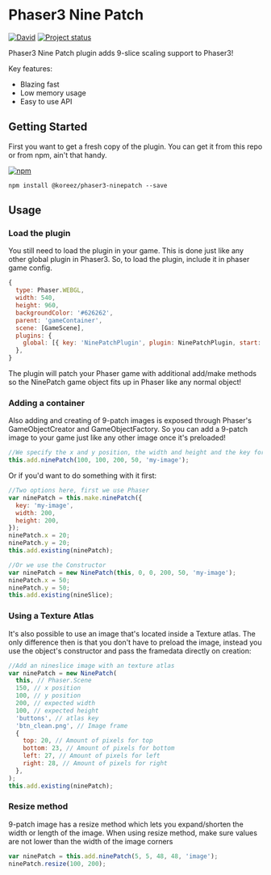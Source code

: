 # Phaser3 Nine Patch

[![David](https://david-dm.org/koreezgames/phaser3-ninepatch-plugin.svg)]() [![Project status](https://img.shields.io/badge/status-active-brightgreen.svg)](#status)

Phaser3 Nine Patch plugin adds 9-slice scaling support to Phaser3!

Key features:

* Blazing fast
* Low memory usage
* Easy to use API

## Getting Started

First you want to get a fresh copy of the plugin. You can get it from this repo or from npm, ain't that handy.

[![npm](https://img.shields.io/npm/dt/@koreez/phaser3-ninepatch.svg)](https://www.npmjs.com/package/@koreez/phaser3-ninepatch)

```
npm install @koreez/phaser3-ninepatch --save
```

## Usage

### Load the plugin

You still need to load the plugin in your game. This is done just like any other global plugin in Phaser3.
So, to load the plugin, include it in phaser game config.

```javascript
{
  type: Phaser.WEBGL,
  width: 540,
  height: 960,
  backgroundColor: '#626262',
  parent: 'gameContainer',
  scene: [GameScene],
  plugins: {
    global: [{ key: 'NinePatchPlugin', plugin: NinePatchPlugin, start: true }],
  },
}
```

The plugin will patch your Phaser game with additional add/make methods so the NinePatch game object fits up in Phaser like any normal object!

### Adding a container

Also adding and creating of 9-patch images is exposed through Phaser's GameObjectCreator and GameObjectFactory.
So you can add a 9-patch image to your game just like any other image once it's preloaded!

```javascript
//We specify the x and y position, the width and height and the key for the image of the image. It will be automaticly scaled!
this.add.ninePatch(100, 100, 200, 50, 'my-image');
```

Or if you'd want to do something with it first:

```javascript
//Two options here, first we use Phaser
var ninePatch = this.make.ninePatch({
  key: 'my-image',
  width: 200,
  height: 200,
});
ninePatch.x = 20;
ninePatch.y = 20;
this.add.existing(ninePatch);

//Or we use the Constructor
var ninePatch = new NinePatch(this, 0, 0, 200, 50, 'my-image');
ninePatch.x = 50;
ninePatch.y = 50;
this.add.existing(nineSlice);
```

### Using a Texture Atlas

It's also possible to use an image that's located inside a Texture atlas. The only difference then is that you don't have to preload the image, instead you use the object's constructor and pass the framedata directly on creation:

```javascript
//Add an nineslice image with an texture atlas
var ninePatch = new NinePatch(
  this, // Phaser.Scene
  150, // x position
  100, // y position
  200, // expected width
  100, // expected height
  'buttons', // atlas key
  'btn_clean.png', // Image frame
  {
    top: 20, // Amount of pixels for top
    bottom: 23, // Amount of pixels for bottom
    left: 27, // Amount of pixels for left
    right: 28, // Amount of pixels for right
  },
);
this.add.existing(ninePatch);
```

### Resize method

9-patch image has a resize method which lets you expand/shorten the width or length of the image.
When using resize method, make sure values are not lower than the width of the image corners

```javascript
var ninePatch = this.add.ninePatch(5, 5, 48, 48, 'image');
ninePatch.resize(100, 200);
```
